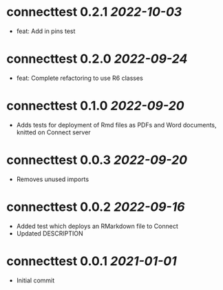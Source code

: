 # connecttest 0.2.1 _2022-10-03_
-   feat: Add in pins test

# connecttest 0.2.0 _2022-09-24_
-   feat: Complete refactoring to use R6 classes

# connecttest 0.1.0 _2022-09-20_

-   Adds tests for deployment of Rmd files as PDFs and Word documents, knitted on Connect server

# connecttest 0.0.3 _2022-09-20_

-   Removes unused imports

# connecttest 0.0.2 _2022-09-16_

-   Added test which deploys an RMarkdown file to Connect
-   Updated DESCRIPTION

# connecttest 0.0.1 _2021-01-01_

-   Initial commit
